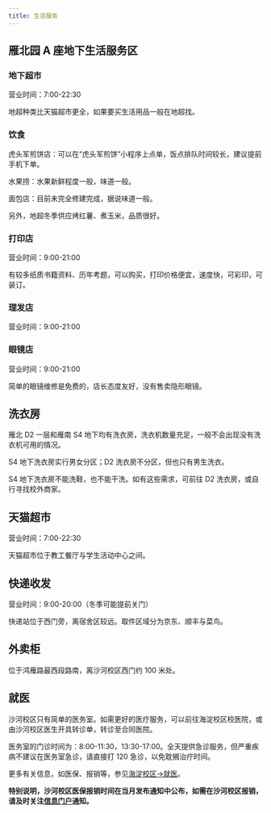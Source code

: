 ```yaml
---
title: 生活服务
---
```


## 雁北园 A 座地下生活服务区

### 地下超市


营业时间：7:00-22:30

地超种类比天猫超市更全，如果要买生活用品一般在地超找。

### 饮食

虎头军煎饼店：可以在“虎头军煎饼”小程序上点单，饭点排队时间较长，建议提前手机下单。

水果捞：水果新鲜程度一般，味道一般。

面包店：目前未完全修建完成，据说味道一般。

另外，地超冬季供应烤红薯、煮玉米，品质很好。

### 打印店

营业时间：9:00-21:00

有较多纸质书籍资料、历年考题，可以购买，打印价格便宜，速度快，可彩印，可装订。

### 理发店

营业时间：9:00-21:00

### 眼镜店

营业时间：9:00-21:00

简单的眼镜维修是免费的，店长态度友好，没有售卖隐形眼镜。

## 洗衣房

雁北 D2 一层和雁南 S4 地下均有洗衣房，洗衣机数量充足，一般不会出现没有洗衣机可用的情况。

S4 地下洗衣房实行男女分区；D2 洗衣房不分区，但也只有男生洗衣。

S4 地下洗衣房不能洗鞋，也不能干洗。如有这些需求，可前往 D2 洗衣房，或自行寻找校外商家。

## 天猫超市

营业时间：7:00-22:30

天猫超市位于教工餐厅与学生活动中心之间。

## 快递收发

营业时间：9:00-20:00（冬季可能提前关门）

快递站位于西门旁，离宿舍区较远。取件区域分为京东、顺丰与菜鸟。

## 外卖柜

位于鸿雁路最西段路南，离沙河校区西门约 100 米处。

## 就医

沙河校区只有简单的医务室。如需更好的医疗服务，可以前往海淀校区校医院，或由沙河校区医生开具转诊单，转诊至合同医院。

医务室的门诊时间为：8:00-11:30，13:30-17:00。全天提供急诊服务，但严重疾病不建议在医务室急诊，请直接打 120 急诊，以免耽搁治疗时间。

更多有关信息，如医保、报销等，参见[海淀校区->就医](/海淀校区/生活服务#就医)。

**特别说明，沙河校区医保报销时间在当月发布通知中公布，如需在沙河校区报销，请及时关注[信息门户](http://my.bupt.edu.cn)通知。**
